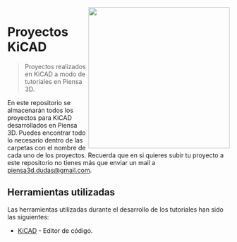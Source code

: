 <img width="320" src="https://punchthrough.com/docs/lib/exe/fetch.php?cache=&media=kicad-logo.png" align="right" />

# Proyectos KiCAD
>Proyectos realizados en KiCAD a modo de tutoriales en Piensa 3D.

En este repositorio se almacenarán todos los proyectos para KiCAD desarrollados en Piensa 3D. Puedes encontrar todo lo necesario dentro de las carpetas con el nombre de cada uno de los proyectos. Recuerda que en si quieres subir tu proyecto a este repositorio no tienes más que enviar un mail a piensa3d.dudas@gmail.com.

## Herramientas utilizadas

Las herramientas utilizadas durante el desarrollo de los tutoriales han sido las siguientes:

- [KiCAD](https://atom.io/) -  Editor de código.
